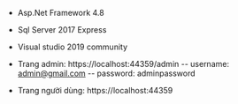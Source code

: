 - Asp.Net Framework 4.8
- Sql Server 2017 Express
- Visual studio 2019 community

- Trang admin: https://localhost:44359/admin
-- username: admin@gmail.com
-- password: adminpassword
  
- Trang người dùng: https://localhost:44359
